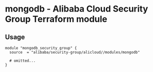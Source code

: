 # mongodb - Alibaba Cloud Security Group Terraform module

## Usage

```hcl
module "mongodb_security_group" {
  source  = "alibaba/security-group/alicloud//modules/mongodb"

  # omitted...
}
```

<!-- BEGINNING OF PRE-COMMIT-TERRAFORM DOCS HOOK -->
<!-- END OF PRE-COMMIT-TERRAFORM DOCS HOOK -->
